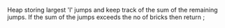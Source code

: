 Heap storing largest 'l' jumps and keep track of the sum of the remaining jumps. If the sum of the jumps exceeds the no of bricks then return ;